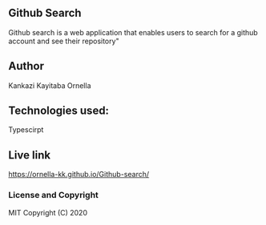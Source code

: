 ## Github Search
Github search is a web application that enables users to search for a github account and see their repository"
## Author
Kankazi Kayitaba Ornella
## Technologies used:
Typescirpt
## Live link
https://ornella-kk.github.io/Github-search/
### License and Copyright
MIT
Copyright (C) 2020
